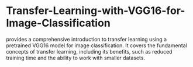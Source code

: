 # Transfer-Learning-with-VGG16-for-Image-Classification
provides a comprehensive introduction to transfer learning using a pretrained VGG16 model for image classification. It covers the fundamental concepts of transfer learning, including its benefits, such as reduced training time and the ability to work with smaller datasets.

